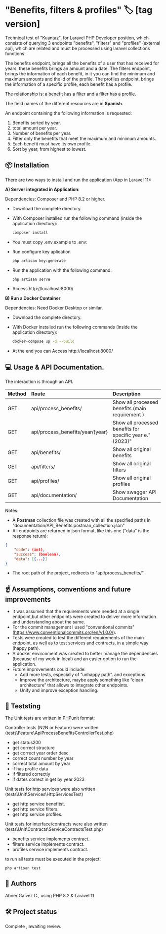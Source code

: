 # "Benefits, filters & profiles"  🏷️ [tag version]

Technical test of "Kuantaz", for Laravel PHP Developer position, which consists of querying 3 endpoints "benefits", "filters" and "profiles" (external api), which are related and must be processed using laravel collections functions.

The benefits endpoint, brings all the benefits of a user that has received for years, these benefits brings an amount and a date.
The filters endpoint, brings the information of each benefit, in it you can find the minimum and maximum amounts and the id of the profile.
The profiles endpoint, brings the information of a specific profile, each benefit has a profile.

The relationship is: a benefit has a filter and a filter has a profile.

The field names of the different resources are in **Spanish**.

An endpoint containing the following information is requested:
1. Benefits sorted by year.
2. total amount per year.
3. Number of benefits per year.
4. Filter only the benefits that meet the maximum and minimum amounts.
5. Each benefit must have its own profile.
6. Sort by year, from highest to lowest.

## 📦 Installation

There are two ways to install and run the application (App in Laravel 11):

**A) Server integrated in Application:**

Dependencies: Composer and PHP 8.2 or higher.

- Download the complete directory.

- With Composer installed run the following command (inside the application directory):
    ```bash
    composer install
    ```
- You must copy .env.example to .env:

- Run configure key aplication
    ```bash
    php artisan key:generate
    ```

- Run the application with the following command:
    ```bash
    php artisan serve
    ```

- Access http://localhost:8000/


**B) Run a Docker Container**

Dependencies: Need Docker Desktop or similar.

- Download the complete directory.

- With Docker installed run the following commands (inside the application directory):
    ```bash
    docker-compose up -d --build
    ```

- At the end you can Access http://localhost:8000/

## 💻 Usage & API Documentation.

The interaction is through an API.

| **Method** | **Route** | **Description** |
|:----------|:----------|:----------|
| GET | api/process_benefits/ | Show all processed benefits (main requirement )  |
| GET | api/process_benefits/year/{year} | Show all processed benefits for specific year e."{2023}" |
| GET | api/benefits/ | Show all original benefits  |
| GET | api/filters/ | Show all original filters |
| GET | api/profiles/ | Show all original profiles |
| GET | api/documentation/ | Show swagger API Documentation |

Notes: 
- A **Postman** collection file was created with all the specified paths in "documentation/API_Benefits.postman_collection.json"
- All endpoints are returned in json format, like this one ("data" is the response return):
```json
{
    "code": (int),
    "success": (boolean),
    "data": [{...}]
}
```
- The root path of the project, redirects to "api/process_benefits/".

## ☝ Assumptions, conventions and future improvements

- It was assumed that the requirements were needed at a single endpoint,but other endpoints were created to deliver more information and understanding about the same.
- For the commit management I used "conventional commits" (https://www.conventionalcommits.org/en/v1.0.0/).
- Tests were created to test the different requirements of the main endpoint, as well as to test services and contracts, in a simple way (happy path).
- A docker environment was created to better manage the dependencies (because of my work in local) and an easier option to run the application.
- Future improvements could include: 
    - Add more tests, especially of “unhappy path”. and exceptions.
    - Improve the architecture, maybe apply something like “clean architecture” that allows to integrate other endpoints.   
    - Unify and improve exception handling.


## 🧪 Teststing

The Unit tests are written in PHPunit format:

Controller tests (N2N or Feature) were written (tests\Feature\ApiProcessBenefitsControllerTest.php)
- get status200
- get correct structure
- get correct year order desc
- correct count number by year
- correct total amount by year
- if has profile data
- if filtered correctly
- if dates correct in get by year 2023

Unit tests for http services were also written (tests\Unit\Services\HttpServicesTest)
- get http service benefitst.
- get http service filters.
- get http service profiles. 

Unit tests for interface/contracts were also written (tests\Unit\Contracts\ServiceContractsTest.php)
- benefits service implements contract.
- filters service implements contract.
- profiles service implements contract. 

to run all tests must be executed in the project:

```bash
php artisan test
```

## 👥 Authors

Abner Galvez C., using PHP 8.2 & Laravel 11


## 🛠️ Project status

Complete , awaiting review.
